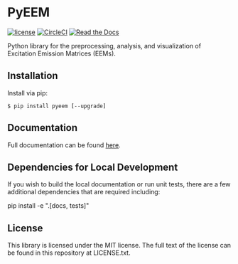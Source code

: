 # PyEEM

[![license](https://img.shields.io/github/license/mashape/apistatus.svg)](https://github.com/drewmee/PyEEM/blob/master/LICENSE)
[![CircleCI](https://circleci.com/gh/drewmee/PyEEM.svg?style=shield&circle-token=ccdb16078dcb8ee4e4c9b923f547fc7cb2742aae)](https://app.circleci.com/pipelines/github/drewmee/PyEEM)
[![Read the Docs](https://readthedocs.org/projects/drewmee-demo/badge/?version=latest)](https://www.youtube.com/watch?v=oHg5SJYRHA0)
<!--- Badge for supported python versions https://img.shields.io/pypi/pyversions/pyeem -->
<!--- Badge for PyPI package https://img.shields.io/pypi/v/pyeem -->
<!--- Badge for codecov -->

Python library for the preprocessing, analysis, and visualization of Excitation Emission Matrices (EEMs).

## Installation

Install via pip:

    $ pip install pyeem [--upgrade]

## Documentation

  Full documentation can be found [here](https://www.youtube.com/watch?v=oHg5SJYRHA0).

## Dependencies for Local Development

If you wish to build the local documentation or run unit tests, there are a few additional dependencies that are required including:

pip install -e ".[docs, tests]"

## License

This library is licensed under the MIT license. The full text of the license can be found in this repository at LICENSE.txt.